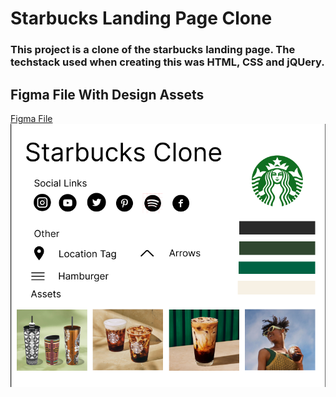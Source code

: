# Starbucks Landing Page Clone
### This project is a clone of the starbucks landing page. The techstack used when creating this was HTML, CSS and jQUery. 

## Figma File With Design Assets

<a href="https://www.figma.com/design/g282EN23H0NIuFfsDgovfF/Untitled?node-id=0-1&t=QqnNEmU3leRvKazR-1" target="_blank">Figma File</a>
<img src="./Assets/Screenshot 2025-07-19 182952.png">